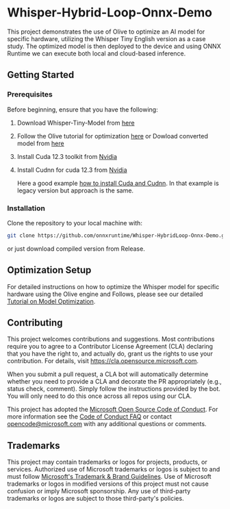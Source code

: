 # Whisper-Hybrid-Loop-Onnx-Demo

This project demonstrates the use of Olive to optimize an AI model for specific hardware, utilizing the Whisper Tiny English version as a case study. The optimized model is then deployed to the device and using ONNX Runtime we can execute both local and cloud-based inference.

## Getting Started

### Prerequisites

Before beginning, ensure that you have the following:

1. Download Whisper-Tiny-Model from [here](https://huggingface.co/openai/whisper-tiny.en)
2. Follow the Olive tutorial for optimization [here](https://github.com/microsoft/Olive/tree/main/examples/whisper#whisper-optimization-using-ort-toolchain)
or
Dowload converted model from [here](https://huggingface.co/DzmitryShchamialiou)
3. Install Cuda 12.3 toolkit from [Nvidia](https://developer.nvidia.com/cuda-downloads?target_os=Windows&target_arch=x86_64)
4. Install Cudnn for cuda 12.3 from [Nvidia](https://developer.nvidia.com/rdp/cudnn-archive)

   Here a good example  [how to install Cuda and Cudnn](https://medium.com/analytics-vidhya/installing-cuda-and-cudnn-on-windows-d44b8e9876b5). In that example is legacy version but approach is the same.

### Installation

Clone the repository to your local machine with:

```sh
git clone https://github.com/onnxruntime/Whisper-HybridLoop-Onnx-Demo.git

```
or 
just download compiled version from Release.

## Optimization Setup

For detailed instructions on how to optimize the Whisper model for specific hardware using the Olive engine and Follows, please see our detailed [Tutorial on Model Optimization](https://github.com/microsoft/Olive/tree/main/examples/whisper#whisper-optimization-using-ort-toolchain).

## Contributing

This project welcomes contributions and suggestions.  Most contributions require you to agree to a
Contributor License Agreement (CLA) declaring that you have the right to, and actually do, grant us
the rights to use your contribution. For details, visit https://cla.opensource.microsoft.com.

When you submit a pull request, a CLA bot will automatically determine whether you need to provide
a CLA and decorate the PR appropriately (e.g., status check, comment). Simply follow the instructions
provided by the bot. You will only need to do this once across all repos using our CLA.

This project has adopted the [Microsoft Open Source Code of Conduct](https://opensource.microsoft.com/codeofconduct/).
For more information see the [Code of Conduct FAQ](https://opensource.microsoft.com/codeofconduct/faq/) or
contact [opencode@microsoft.com](mailto:opencode@microsoft.com) with any additional questions or comments.

## Trademarks

This project may contain trademarks or logos for projects, products, or services. Authorized use of Microsoft 
trademarks or logos is subject to and must follow 
[Microsoft's Trademark & Brand Guidelines](https://www.microsoft.com/en-us/legal/intellectualproperty/trademarks/usage/general).
Use of Microsoft trademarks or logos in modified versions of this project must not cause confusion or imply Microsoft sponsorship.
Any use of third-party trademarks or logos are subject to those third-party's policies.
